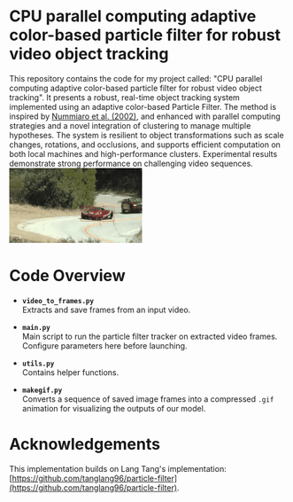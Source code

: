 # CPU parallel computing adaptive color-based particle filter for robust video object tracking

This repository contains the code for my project called: "CPU parallel computing adaptive color-based particle filter for robust video object tracking". It presents a robust, real-time object tracking system implemented using an adaptive color-based Particle Filter. The method is inspired by [Nummiaro et al. (2002)](https://www.sciencedirect.com/science/article/pii/S0262885602001294), and enhanced with parallel computing strategies and a novel integration of clustering to manage multiple hypotheses. The system is resilient to object transformations such as scale changes, rotations, and occlusions, and supports efficient computation on both local machines and high-performance clusters. Experimental results demonstrate strong performance on challenging video sequences.
![Demo Animation](demo4_4Nef_p224.gif)

# Code Overview

- **`video_to_frames.py`**  
  Extracts and save frames from an input video.
  
- **`main.py`**  
  Main script to run the particle filter tracker on extracted video frames. Configure parameters here before launching.

- **`utils.py`**  
  Contains helper functions.

- **`makegif.py`**  
  Converts a sequence of saved image frames into a compressed `.gif` animation for visualizing the outputs of our model.

# Acknowledgements

This implementation builds on Lang Tang's implementation: [https://github.com/tanglang96/particle-filter](https://github.com/tanglang96/particle-filter).

